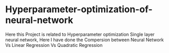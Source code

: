 # Hyperparameter-optimization-of-neural-network
Here this Project is related to Hyperparameter optimization Single layer neural network, Here I have done the Compersion between Neural Network Vs Linear Regression Vs Quadratic Regression
